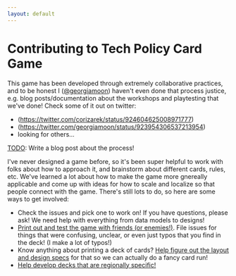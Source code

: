 ```yaml
---
layout: default
---
```


# Contributing to Tech Policy Card Game

This game has been developed through extremely collaborative practices, and to be honest I ([@georgiamoon](https://github.com/georgiamoon)) haven't even done that process justice, e.g. blog posts/documentation about the workshops and playtesting that we've done! Check some of it out on twitter:
- (https://twitter.com/corizarek/status/924604625008971777)
- (https://twitter.com/georgiamoon/status/923954306537213954)
- looking for others...

[TODO](#6): Write a blog post about the process!

I've never designed a game before, so it's been super helpful to work with folks about how to approach it, and brainstorm about different cards, rules, etc. We've learned a lot about how to make the game more gnereally applicable and come up with ideas for how to scale and localize so that people connect with the game. There's still lots to do, so here are some ways to get involved:

- Check the issues and pick one to work on! If you have questions, please ask! We need help with everything from data models to designs!
- [Print out and test the game with friends (or enemies!)](https://georgiamoon.github.io/techpolicycardgame/printout.html). File issues for things that were confusing, unclear, or even just typos that you find in the deck! (I make a lot of typos!)
- Know anything about printing a deck of cards? [Help figure out the layout and design specs](#9) for that so we can actually do a fancy card run!
- [Help develop decks that are regionally specific!](#10)
